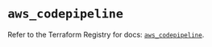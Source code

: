 # `aws_codepipeline`

Refer to the Terraform Registry for docs: [`aws_codepipeline`](https://registry.terraform.io/providers/hashicorp/aws/5.69.0/docs/resources/codepipeline).
